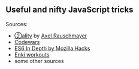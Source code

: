 ## Useful and nifty JavaScript tricks
 
Sources:
 
* [②ality](http://www.2ality.com/search/label/esnext) by [Axel Rauschmayer](http://rauschma.de/)
* [Codewars](http://www.codewars.com/)
* [ES6 In Depth by Mozilla Hacks](https://hacks.mozilla.org/category/es6-in-depth/)
* [Enki workouts](https://www.enki.com/)
* some other sources
